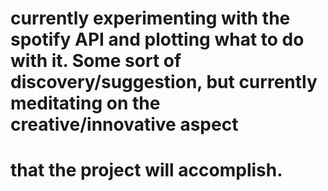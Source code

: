 # currently experimenting with the spotify API and plotting what to do with it. Some sort of discovery/suggestion, but currently meditating on the creative/innovative aspect 
# that the project will accomplish.


